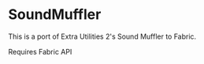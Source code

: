 # SoundMuffler

This is a port of Extra Utilities 2's Sound Muffler to Fabric.

Requires Fabric API
